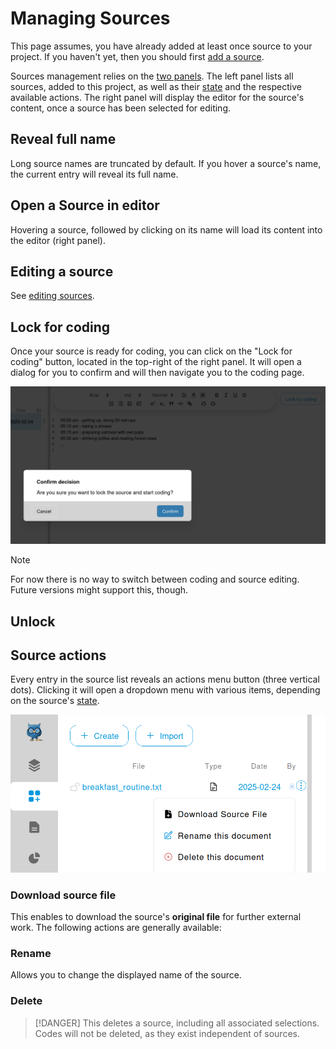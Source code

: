# Managing Sources
This page assumes, you have already added at least once source to your project.
If you haven't yet, then you should first [add a source](./add_sources.md).

Sources management relies on the [two panels](../../ui.md).
The left panel lists all sources, added to this project, as well as their [state](./states.md) and
the respective available actions.
The right panel will display the editor for the source's content, once a source
has been selected for editing.


## Reveal full name
Long source names are truncated by default.
If you hover a source's name, the current entry will reveal its full name.

## Open a Source in editor
Hovering a source, followed by clicking on its name
will load its content into the editor (right panel).

## Editing a source
See [editing sources](./editing.md).

## Lock for coding
Once your source is ready for coding, you can click on the "Lock for coding" button,
located in the top-right of the right panel. It will open a dialog for you to confirm and
will then navigate you to the coding page.

![lock for coding dialog](../../public/img/preparation/lock_for_coding.png)

> [!NOTE]
> For now there is no way to switch between coding and source editing.
> Future versions might support this, though.

## Unlock

## Source actions
Every entry in the source list reveals an actions menu button (three vertical dots).
Clicking it will open a dropdown menu with various items, depending on the source's [state](./states.md).

![open source's menu](../../public/img/preparation/source_menu.png)

### Download source file
This enables to download the source's **original file** for further external work.
The following actions are generally available:

### Rename
Allows you to change the displayed name of the source.

### Delete

> [!DANGER]
> This deletes a source, including all associated selections.
> Codes will not be deleted, as they exist independent of sources.
